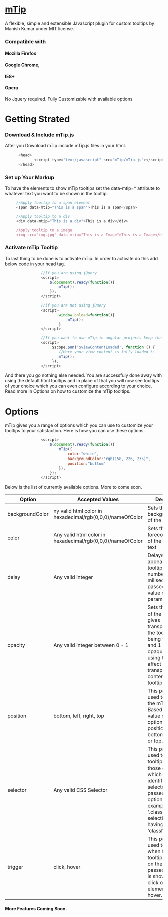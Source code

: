# [mTip](https://manishjanky.github.io/#/mtip)
A flexible, simple and extensible Javascript plugin for custom tooltips by Manish Kumar under MIT license.
### Compatible with 
#### Mozilla Firefox
#### Google Chrome, 
#### IE8+ 
#### Opera

No Jquery required.
Fully Customizable with available options

# Getting Strated

### Download & Include mTip.js
After you Download mTip include mTip.js files in your html.

```javascript
      <head>
             <script type="text/javascript" src="mTip/mTip.js"></script>
      </head>
 ```
 ### Set up Your Markup
 To have the elements to show mTip tooltips set the data-mtip=* attribute to whatever text you want to be shown in the tooltip.
 ```javascript
      //Apply tooltip to a span element
      <span data-mtip="This is a span">This is a span</span>

      //Apply tooltip to a div
      <div data-mtip="This is a div">This is a div</div>

      /Apply tooltip to a image
      <img src="img.jpg" data-mtip="This is a Image">This is a Image</div>
```
### Activate mTip Tooltip
To last thing to be done is to activate mTip. In order to activate do this add below code in your head tag.
```javascript
                //If you are using jQuery
                <script>
                    $(document).ready(function(){
                        mTip();
                    });
                </script>

                //If you are not using jQuery
                <script>
                        window.onload=function(){
                            mTip();
                        }
                </script>

                //If you want to use mTip in angular projects keep the below code in your controller
                <script>
                     $scope.$on('$viewContentLoaded', function () {
                        //Here your view content is fully loaded !!
                        mTip();
                     });
                </script>
```
And there you go nothing else needed. You are successfuly done away with using the default html tooltips and in place of that you will now see tooltips of your choice which you can even configure according to your choice. Read more in Options on how to customize the mTip tooltips.

# Options
mTip gives you a range of options which you can use to customize your tooltips to your satisfaction. Here is how you can use these options.

```javascript
                <script>
                    $(document).ready(function(){
                        mTip({
                            color:"white",
                            backgroundColor:"rgb(158, 226, 235)",
                            position:"bottom"
                        });
                    });
                </script>
```
Below is the list of currently available options. More to come soon.

Option               | Accepted Values                                           | Description
-------------------- | ----------------------------------- |--------------------------------------
backgroundColor      | ny valid html color in hexadecimal/rgb(0,0,0)/nameOfColor | Sets the background color of the mTip tooltip
color                | Any valid html color in hexadecimal/rgb(0,0,0)/nameOfColor| Sets the forecolor/textcolor of the mTip tooltip text
delay                | Any valid integer                                         | Delays the appearence of the tooltip for the number of miliseconds passed as the value of the delay parameter.
opacity              | Any valid integer between 0 - 1                           | Sets the opacity of the tooltip i.e gives transparency to the tooltip with 0 being transparent and 1 being opaque. Also using this can affect the transparency of contents of the tooltip
position             | bottom, left, right, top                                  | This parameter is used to position the mTip tooltip. Based on the value of the option the tooltip position is either bottom, left, right or top.
selector             | Any valid CSS Selector                                    | This parameter is used to initialize tooltip only on those elements which are identified by the selector as passed in the options for example:- use '.className' for selecting elemets having class as 'className'.
trigger              | click, hover                                              | This parameter is used to tell mTip when to show the tooltip i.e based on the value passes the tooltip is shown either on click of the element or mouse hover.
#### More Features Coming Soon.

